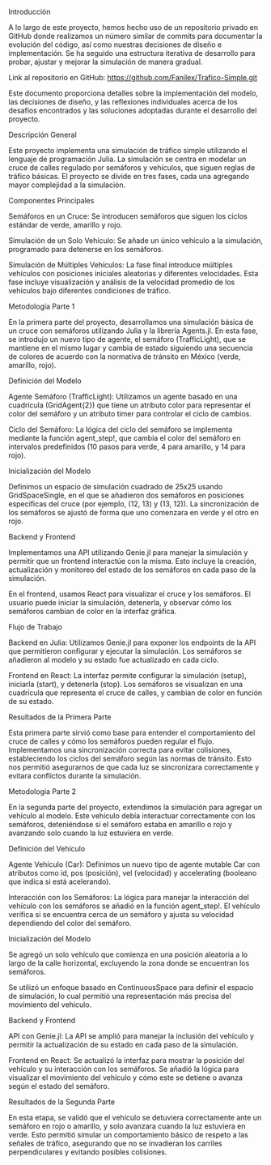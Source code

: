 Introducción

A lo largo de este proyecto, hemos hecho uso de un repositorio privado en GitHub donde realizamos un número similar de commits para documentar la evolución del código, así como nuestras decisiones de diseño e implementación. Se ha seguido una estructura iterativa de desarrollo para probar, ajustar y mejorar la simulación de manera gradual.

Link al repositorio en GitHub: https://github.com/Fanilex/Trafico-Simple.git

Este documento proporciona detalles sobre la implementación del modelo, las decisiones de diseño, y las reflexiones individuales acerca de los desafíos encontrados y las soluciones adoptadas durante el desarrollo del proyecto.

Descripción General

Este proyecto implementa una simulación de tráfico simple utilizando el lenguaje de programación Julia. La simulación se centra en modelar un cruce de calles regulado por semáforos y vehículos, que siguen reglas de tráfico básicas. El proyecto se divide en tres fases, cada una agregando mayor complejidad a la simulación.

Componentes Principales

Semáforos en un Cruce: Se introducen semáforos que siguen los ciclos estándar de verde, amarillo y rojo.

Simulación de un Solo Vehículo: Se añade un único vehículo a la simulación, programado para detenerse en los semáforos.

Simulación de Múltiples Vehículos: La fase final introduce múltiples vehículos con posiciones iniciales aleatorias y diferentes velocidades. Esta fase incluye visualización y análisis de la velocidad promedio de los vehículos bajo diferentes condiciones de tráfico.

Metodología Parte 1

En la primera parte del proyecto, desarrollamos una simulación básica de un cruce con semáforos utilizando Julia y la librería Agents.jl. En esta fase, se introdujo un nuevo tipo de agente, el semáforo (TrafficLight), que se mantiene en el mismo lugar y cambia de estado siguiendo una secuencia de colores de acuerdo con la normativa de tránsito en México (verde, amarillo, rojo).

Definición del Modelo

Agente Semáforo (TrafficLight): Utilizamos un agente basado en una cuadrícula (GridAgent{2}) que tiene un atributo color para representar el color del semáforo y un atributo timer para controlar el ciclo de cambios.

Ciclo del Semáforo: La lógica del ciclo del semáforo se implementa mediante la función agent_step!, que cambia el color del semáforo en intervalos predefinidos (10 pasos para verde, 4 para amarillo, y 14 para rojo).

Inicialización del Modelo

Definimos un espacio de simulación cuadrado de 25x25 usando GridSpaceSingle, en el que se añadieron dos semáforos en posiciones específicas del cruce (por ejemplo, (12, 13) y (13, 12)). La sincronización de los semáforos se ajustó de forma que uno comenzara en verde y el otro en rojo.

Backend y Frontend

Implementamos una API utilizando Genie.jl para manejar la simulación y permitir que un frontend interactúe con la misma. Esto incluye la creación, actualización y monitoreo del estado de los semáforos en cada paso de la simulación.

En el frontend, usamos React para visualizar el cruce y los semáforos. El usuario puede iniciar la simulación, detenerla, y observar cómo los semáforos cambian de color en la interfaz gráfica.

Flujo de Trabajo

Backend en Julia: Utilizamos Genie.jl para exponer los endpoints de la API que permitieron configurar y ejecutar la simulación. Los semáforos se añadieron al modelo y su estado fue actualizado en cada ciclo.

Frontend en React: La interfaz permite configurar la simulación (setup), iniciarla (start), y detenerla (stop). Los semáforos se visualizan en una cuadrícula que representa el cruce de calles, y cambian de color en función de su estado.

Resultados de la Primera Parte

Esta primera parte sirvió como base para entender el comportamiento del cruce de calles y cómo los semáforos pueden regular el flujo. Implementamos una sincronización correcta para evitar colisiones, estableciendo los ciclos del semáforo según las normas de tránsito. Esto nos permitió asegurarnos de que cada luz se sincronizara correctamente y evitara conflictos durante la simulación.

Metodología Parte 2

En la segunda parte del proyecto, extendimos la simulación para agregar un vehículo al modelo. Este vehículo debía interactuar correctamente con los semáforos, deteniéndose si el semáforo estaba en amarillo o rojo y avanzando solo cuando la luz estuviera en verde.

Definición del Vehículo

Agente Vehículo (Car): Definimos un nuevo tipo de agente mutable Car con atributos como id, pos (posición), vel (velocidad) y accelerating (booleano que indica si está acelerando).

Interacción con los Semáforos: La lógica para manejar la interacción del vehículo con los semáforos se añadió en la función agent_step!. El vehículo verifica si se encuentra cerca de un semáforo y ajusta su velocidad dependiendo del color del semáforo.

Inicialización del Modelo

Se agregó un solo vehículo que comienza en una posición aleatoria a lo largo de la calle horizontal, excluyendo la zona donde se encuentran los semáforos.

Se utilizó un enfoque basado en ContinuousSpace para definir el espacio de simulación, lo cual permitió una representación más precisa del movimiento del vehículo.

Backend y Frontend

API con Genie.jl: La API se amplió para manejar la inclusión del vehículo y permitir la actualización de su estado en cada paso de la simulación.

Frontend en React: Se actualizó la interfaz para mostrar la posición del vehículo y su interacción con los semáforos. Se añadió la lógica para visualizar el movimiento del vehículo y cómo este se detiene o avanza según el estado del semáforo.

Resultados de la Segunda Parte

En esta etapa, se validó que el vehículo se detuviera correctamente ante un semáforo en rojo o amarillo, y solo avanzara cuando la luz estuviera en verde. Esto permitió simular un comportamiento básico de respeto a las señales de tráfico, asegurando que no se invadieran los carriles perpendiculares y evitando posibles colisiones.
